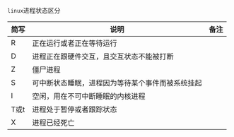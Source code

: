 `linux`进程状态区分

|简写|说明|备注|
|-|-|-|
|R|正在运行或者正在等待运行||
|D|进程正在跟硬件交互，且交互状态不能被打断||
|Z|僵尸进程||
|S|可中断状态睡眠，进程因为等待某个事件而被系统挂起||
|I|空闲，用在不可中断睡眠的内核进程||
|T或t|进程处于暂停或者跟踪状态||
|X|进程已经死亡||